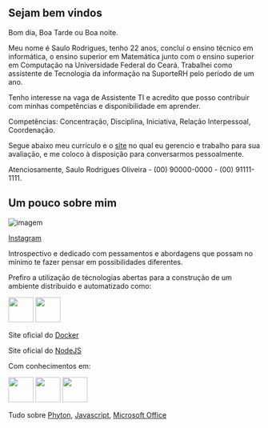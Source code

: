 ## Sejam bem vindos

Bom dia, Boa Tarde ou Boa noite.

Meu nome é Saulo Rodrigues, tenho 22 anos, concluí o ensino técnico em informática, o ensino superior em Matemática junto com o ensino superior em Computação na Universidade Federal do Ceará. Trabalhei como assistente de Tecnologia da informação na SuporteRH pelo período de um ano.

Tenho interesse na vaga de Assistente TI e acredito que posso contribuir com minhas competências e disponibilidade em aprender.

Competências: Concentração, Disciplina, Iniciativa, Relação Interpessoal, Coordenação.

Segue abaixo meu currículo e o [site](https://saulor10000.github.io/curriculo/) no qual eu gerencio e trabalho para sua avaliação, e me coloco à disposição para conversarmos pessoalmente.

Atenciosamente, Saulo Rodrigues Oliveira -  (00) 90000-0000 -  (00) 91111-1111.

## Um pouco sobre mim
![imagem](https://user-images.githubusercontent.com/61712241/110948332-face9700-831f-11eb-997b-b938c8a083c9.png)

[Instagram](https://www.instagram.com/oliveirasaulorodrigues/)

Introspectivo e dedicado com pessamentos e abordagens que possam no mínimo te fazer pensar em possibilidades diferentes.

Prefiro a utilização de técnologias abertas para a construção de um ambiente distribuido e automatizado como:

<img src="https://user-images.githubusercontent.com/61712241/110947019-631c7900-831e-11eb-9ee7-edbaff142219.png" width="50" height="50">
<img src="https://user-images.githubusercontent.com/61712241/110947113-81827480-831e-11eb-9b8c-ea7f169bf4e5.png" width="50" height="50">

Site oficial do [Docker](https://www.docker.com/)

Site oficial do [NodeJS](https://nodejs.org/)

Com conhecimentos em:

<img src="https://user-images.githubusercontent.com/61712241/110947348-cb6b5a80-831e-11eb-801a-29d1d86676a8.png" width="50" height="50">
<img src="https://user-images.githubusercontent.com/61712241/110947462-f48beb00-831e-11eb-9643-df14aa8c1f6b.png" width="50" height="50">
<img src="https://user-images.githubusercontent.com/61712241/110949670-a1676780-8321-11eb-922d-fd1e4f159dcd.png" width="50" height="50">

Tudo sobre [Phyton](https://pt.wikipedia.org/wiki/Python), [Javascript](https://pt.wikipedia.org/wiki/JavaScript), [Microsoft Office](https://pt.wikipedia.org/wiki/Microsoft_Office)

